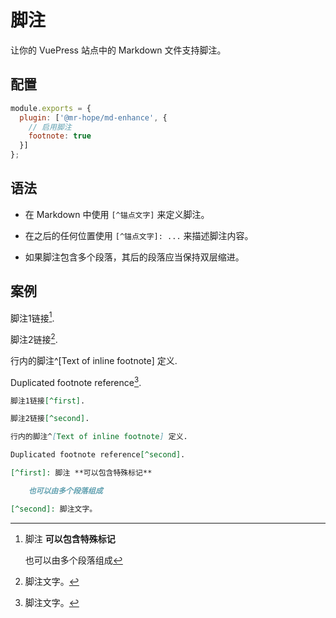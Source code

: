 # 脚注

让你的 VuePress 站点中的 Markdown 文件支持脚注。

## 配置

```js
module.exports = {
  plugin: ['@mr-hope/md-enhance', {
    // 启用脚注
    footnote: true
  }]
};
```

## 语法

- 在 Markdown 中使用 `[^锚点文字]` 来定义脚注。

- 在之后的任何位置使用 `[^锚点文字]: ...` 来描述脚注内容。

- 如果脚注包含多个段落，其后的段落应当保持双层缩进。

## 案例

脚注1链接[^first].

脚注2链接[^second].

行内的脚注^[Text of inline footnote] 定义.

Duplicated footnote reference[^second].

[^first]: 脚注 **可以包含特殊标记**

    也可以由多个段落组成

[^second]: 脚注文字。

```md
脚注1链接[^first].

脚注2链接[^second].

行内的脚注^[Text of inline footnote] 定义.

Duplicated footnote reference[^second].

[^first]: 脚注 **可以包含特殊标记**

    也可以由多个段落组成

[^second]: 脚注文字。
```
